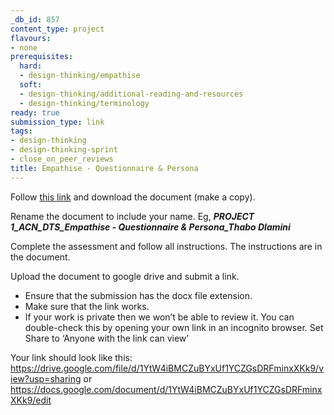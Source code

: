 ```yaml
---
_db_id: 857
content_type: project
flavours:
- none
prerequisites:
  hard:
  - design-thinking/empathise
  soft:
  - design-thinking/additional-reading-and-resources
  - design-thinking/terminology
ready: true
submission_type: link
tags:
- design-thinking
- design-thinking-sprint
- close_on_peer_reviews
title: Empathise - Questionnaire & Persona
---
```

Follow [this link](https://docs.google.com/document/d/1wDEi3AuQbjaTLN0xZdfhQkh1iHucU3vhjb9R0LDCQN8/edit#) and download the document (make a copy). 

Rename the document to include your name. Eg, ***PROJECT 1_ACN_DTS_Empathise - Questionnaire & Persona_Thabo Dlamini***

Complete the assessment and follow all instructions. The instructions are in the document.

Upload the document to google drive and submit a link. 
- Ensure that the submission has the docx file extension. 
- Make sure that the link works. 
- If your work is private then we won’t be able to review it. You can double-check this by opening your own link in an incognito browser. Set Share to ‘Anyone with the link can view’

Your link should look like this: https://drive.google.com/file/d/1YtW4iBMCZuBYxUf1YCZGsDRFminxXKk9/view?usp=sharing or https://docs.google.com/document/d/1YtW4iBMCZuBYxUf1YCZGsDRFminxXKk9/edit

